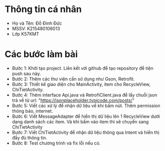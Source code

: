 # Thông tin cá nhân
  - Họ và Tên: Đỗ Đình Đức
  - MSSV: K215480106013
  - Lớp K57KMT
# Các bước làm bài
  - Bước 1: Khởi tạo project. Liên kết với github để tạo repository để tiện push sau này.
  - Bước 2: Thêm các thư viện cần sử dụng như Gson, Retrofit.
  - Bước 3: Thiết kế giao diện cho MainActivity, item cho RecycleView, ChiTietActivity.
  - Bước 4: Thêm interface Api.java và RetrofiClient.java để lấy chuỗi json trả về từ url: "https://jsonplaceholder.typicode.com/posts/"
  - Bước 5: Viết các xử lý để nhận dữ liệu về khi bấm nút. Thêm permission thông báo, internet.
  - Bước 6: Viết MessageAdapter để hiển thị dữ liệu lên 1 RecycleView dưới dạng danh sách các item. Và khi bấm vào item thì sẽ chuyển sang ChiTietActivity
  - Bước 7: Viết ChiTietActivity để nhận dữ liệu thông qua Intent và hiển thị đầy đủ thông tin.
  - Bước 8: Test chương trình và fix lỗi nếu có.
